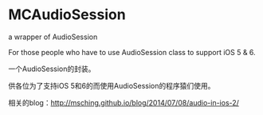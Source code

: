 MCAudioSession
==============

a wrapper of AudioSession

For those people who have to use AudioSession class to support iOS 5 & 6.

一个AudioSession的封装。

供各位为了支持iOS 5和6的而使用AudioSession的程序猿们使用。

相关的blog：http://msching.github.io/blog/2014/07/08/audio-in-ios-2/